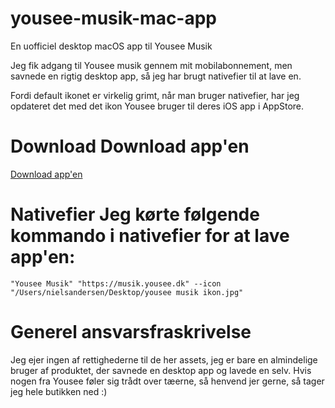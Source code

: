 # yousee-musik-mac-app
En uofficiel desktop macOS app til Yousee Musik

Jeg fik adgang til Yousee musik gennem mit mobilabonnement, men savnede en rigtig desktop app, så jeg har brugt nativefier til at lave en.

Fordi default ikonet er virkelig grimt, når man bruger nativefier, har jeg opdateret det med det ikon Yousee bruger til deres iOS app i AppStore.

# Download Download app'en
[Download app'en](https://drive.google.com/open?id=1Z_g9rSLavB7Jqa_rcGYn6fR9_KsF8O9j)

# Nativefier Jeg kørte følgende kommando i nativefier for at lave app'en: 
`"Yousee Musik" "https://musik.yousee.dk" --icon "/Users/nielsandersen/Desktop/yousee musik ikon.jpg"`

# Generel ansvarsfraskrivelse 
Jeg ejer ingen af rettighederne til de her assets, jeg er bare en almindelige bruger af produktet, der savnede en desktop app og lavede en selv. Hvis nogen fra Yousee føler sig trådt over tæerne, så henvend jer gerne, så tager jeg hele butikken ned :)
